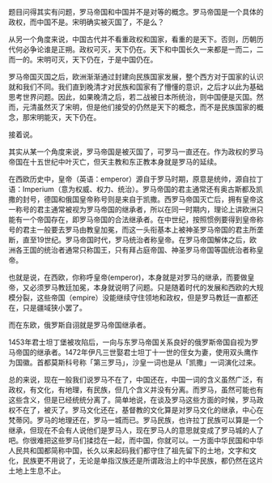 题目问得其实有问题，罗马帝国和中国并不是对等的概念。罗马帝国是一个具体的政权，而中国不是。宋明确实被灭国了，不是么？

从另一个角度来说，中国古代并不看重政权和国家，看重的是天下。否则，历朝历代何必争论谁是正朔。政权可灭，天下仍在。天下和中国长久一来都是一而二，二而一的。宋明可灭，天下仍在，于是中国仍在。

罗马帝国灭国之后，欧洲渐渐通过封建向民族国家发展，整个西方对于国家的认识就和我们不同。我们直到晚清才对民族和国家有了懵懂的意识，之后才以此为基础思考世界问题。因此，如果晚清之后，若二战被日本所统治，则中国便是灭国。然而，元清虽然灭了宋明，但是他们接受的仍然是天下的概念，而不是民族国家的概念，那宋明能灭，天下仍在。

接着说。

其实从某一个角度来说，罗马帝国是被灭国了，可罗马一直还在。作为政权的罗马帝国在十五世纪中叶灭亡，但天主教和东正教本身就是罗马的延续。

在西欧历史中，皇帝（英语：emperor）源自于罗马时期，原意是统帅，源自拉丁语：Imperium（意为权威、权力、统治）。罗马帝国的君主通常还有奥古斯都及凯撒的封号，德国和俄国皇帝称号则是来自于凯撒。西罗马帝国灭亡后，拥有皇帝这一称号的君主通常被视为罗马帝国的继承者，所以在同一时期内，理论上讲欧洲只能有一个帝国存在，即罗马帝国的合法继承者。在中世纪，按照惯例要得到皇帝称号的君主一般要去罗马由教皇加冕，而这一头衔基本上被神圣罗马帝国的君主所垄断，直至19世纪。罗马帝国时代，罗马统治者称皇帝。在罗马帝国解体之后，欧洲各王国的统治者通常只称国王，只有拜占庭帝国、神圣罗马帝国等国统治者称皇帝。

也就是说，在西欧，你称呼皇帝(emperor)，本身就是对罗马的继承，而要做皇帝，又必须罗马教廷加冕，本身就说明了问题。只是随着时代的发展和西欧的大规模分裂，这些帝国（empire）没能继续守住领地和政权，但是罗马教廷一直都还在，只是疆域狭小罢了。

而在东欧，俄罗斯自诩就是罗马帝国继承者。

1453年君士坦丁堡被攻陷后，一向与东罗马帝国关系良好的俄罗斯帝国自视为罗马帝国的继承者。1472年伊凡三世娶君士坦丁十一世的侄女为妻，使用双头鹰作为国徽。首都莫斯科号称「第三罗马」，沙皇一词也是从「凯撒」一词演化过来。

总的来说，现在一般我们说罗马不在了，中国还在，中国一词的含义虽然广泛，有政权，有文化，有地理，有民族，但几个含义并没有分离。而罗马，虽然可能也有这些含义，但是已经统统分离了。简单地说，在谈及罗马这些方面的时候，罗马政权不在了，被灭了。罗马文化还在，基督教的文化算是对罗马文化的继承，中心在梵蒂冈。罗马的地理还在，罗马一城而已。罗马民族，也许拉丁民族可以算是一个继承，但现在不会有人说他们是罗马人，现在罗马人的意思就变成了罗马城的人了吧。你很难把这些罗马们揉捻在一起，而中国，你就可以。一方面中华民国和中华人民共和国都简称中国，长久以来起码我们都守住了祖先留下的土地，文字和文化，民族更不用说了，无论是单指汉族还是所谓政治上的中华民族，都仍然在这片土地上生息不止。